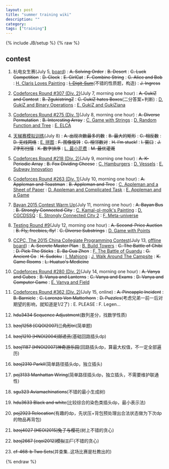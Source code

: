 ```yaml
---
layout: post
title: "summer training wiki"
description: ""
category: 
tags: ["training"]
---
```

{% include JB/setup %}
{% raw %}

## contest

1. 杭电女生赛(July 5, [board][1])
:  <del>A. Solving Order</del>
:  <del>B. Desert</del>
:  <del>C. Luck Competition</del>
:  <del>D. Clock</del>
:  <del>E. GirlCat</del>
:  <del>F. Combine String</del>
:  <del>G. Alice and Bob</del>
:  [H. Claris Loves Painting][2]
:  <del>[I. Digit-Sum][3]</del>(不错的性质题，构造)
:  <del>J. Ingress</del>

2. [Codeforces Round #307 (Div. 2)][4](July 7, morning one hour)
:  <del>A. GukiZ and Contest</del>
:  <del>B. ZgukistringZ</del>
:  <del>C. GukiZ hates Boxes</del>(二分答案+判断)
:  [D. GukiZ and Binary Operations][5]
:  [E. GukiZ and GukiZiana][6]

3. [Codeforces Round #275 (Div. 1)][7](July 8, morning one hour)
:  <del>A. Diverse Permutation</del>
:  <del>B. Interesting Array</del>
:  [C. Game with Strings][8]
:  [D. Random Function and Tree][9]
:  [E. ELCA][10]

4. [天梯赛模拟训练][11](July 8)
:  <del>A. 出现次数最多的数</del>
:  <del>B. 最大的矩形</del>
:  <del>C. 相反数</del>
:  <del>D. 无线网络</del>
:  [E. 拼图][12]
:  <del>F. 图像旋转</del>
:  <del>G. 相邻数对</del>
:  <del>H. I’m stuck!</del>
:  <del>I. 窗口</del>
:  <del>J. Z字形扫描</del>
:  <del>K. 数字排序</del>
:  [L. 最小花费][13]
:  <del>M. 最优灌溉</del>

5. [Codeforces Round #218 (Div. 2)][14](July 9, morning one hour)
:  <del>A. K-Periodic Array</del>
:  <del>B. Fox Dividing Cheese</del>
:  [C. Hamburgers][15]
:  [D. Vessels][16]
:  [E. Subway Innovation][17]

6. [Codeforces Round #263 (Div. 1)][18](July 10, morning one hour)
:  <del>A. Appleman and Toastman</del>
:  <del>B. Appleman and Tree</del>
:  [C. Appleman and a Sheet of Paper][19]
:  [D. Appleman and Complicated Task][20]
:  [E. Appleman and a Game][21]

7. [Bayan 2015 Contest Warm Up][22](July 11, morning one hour)
:   <del>A. Bayan Bus</del>
:   <del>B. Strongly Connected City</del>
:   [C. Kamal-ol-molk's Painting][23]
:   [D. CGCDSSQ][24]
:   [E. Strongly Connected City 2][25]
:   [F. Meta-universe][26]

8. [Testing Round #9][27](July 12, morning one hour)
:   <del>A. Second-Price Auction</del>
:   <del>B. Fly, freebies, fly!</del>
:   <del>C. Diverse Substrings</del>
:   [D. Game with Points][28]

9. [CCPC, The 2015 China Collegiate Programming Contest][29](July 13, [offline board][30])
:  <del>A. Secrete Master Plan</del>
:  [B. Build Towers][31]
:  <del>C. The Battle of Chibi</del>
:  <del>D. Pick The Sticks</del>
:  <del>E. Ba Gua Zhen</del>
:  [F. The Battle of Guandu][32]
:  <del>G. Ancient Go</del>
:  <del>H. Sudoku</del>
:  [I. Mahjong][33]
:  [J. Walk Around The Campsite][34]
:  <del>K. Game Rooms</del>
:  <del>L. Huatuo's Medicine</del>

10. [Codeforces Round #280 (Div. 2)][35](July 14, morning one hour)
:   <del>A. Vanya and Cubes</del>
:   <del>B. Vanya and Lanterns</del>
:   <del>C. Vanya and Exams</del>
:   <del>D. Vanya and Computer Game</del>
:   [E. Vanya and Field][36]

11. [Codeforces Round #362 (Div. 2)][36](July 15, online)
:   <del>A. Pineapple Incident</del>
:   <del>B. Barnicle</del>
:   <del>C. Lorenzo Von Matterhorn</del>
:   <del>D. Puzzles</del>(考虑兄弟一前一后对期望的影响，就知道是1/2了)
:   E. PLEASE
:   F. Legen...

1. <del>hdu3434 Sequence Adjustment</del>(数列差分，找数学性质)
2. <del>bzoj1258 [CQOI2007]三角形tri</del>(简单题)
3. <del>bzoj1210 [HNOI2004]邮递员</del>(基础回路插头dp)
4. <del>bzoj1187 [HNOI2007]神奇游乐园</del>(回路插头dp，算最大权值，不一定全部遍历)
5. <del>bzoj2310 ParkII</del>(简单路径插头dp，独立插头)
6. <del>poj3133 Manhattan Wiring</del>(简单路径插头dp，独立插头，不需要维护联通性)
7. <del>sgu323 Aviamachinations</del>(不错的最小生成树)
8. <del>hdu3633 Black and white</del>(比较综合的染色类插头dp，最小表示法)
9. <del>poj2923 Relocation</del>(有趣的dp，先状压+背包预处理出合法状态做为下次dp的物品再背包)
10. <del>bzoj4027 [HEOI2015]兔子与樱花</del>(树上不错的贪心)
11. <del>bzoj2667 [cqoi2012]模拟工厂</del>(不错的贪心)
12. <del>cf-468-b Two Sets</del>(并查集..这场比赛是杜教出的)


[1]: http://bestcoder.hdu.edu.cn/board.php#rd?sukey=3997c0719f151520f32ee4b650be1e9d6bdf8665cd7627c1916651d35e1efabf4f27d36b060e39fd6ab609c464469fa7
[2]: http://acm.hdu.edu.cn/showproblem.php?pid=5709
[3]: http://acm.hdu.edu.cn/showproblem.php?pid=5710

[4]: http://codeforces.com/contest/551
[5]: http://codeforces.com/contest/551/problem/D
[6]: http://codeforces.com/contest/551/problem/E

[7]: http://codeforces.com/contest/482
[8]: http://codeforces.com/contest/482/problem/C
[9]: http://codeforces.com/contest/482/problem/D
[10]: http://codeforces.com/contest/482/problem/E

[11]: https://njoj.org/Contest/829/
[12]: https://njoj.org/Contest/829/E/
[13]: https://njoj.org/Contest/829/L/

[14]: http://codeforces.com/contest/371
[15]: http://codeforces.com/contest/371/problem/C
[16]: http://codeforces.com/contest/371/problem/D
[17]: http://codeforces.com/contest/371/problem/E

[18]: http://codeforces.com/contest/371/problem/D
[19]: http://codeforces.com/contest/461/problem/C
[20]: http://codeforces.com/contest/461/problem/D
[21]: http://codeforces.com/contest/461/problem/E

[22]: http://codeforces.com/contest/475
[23]: http://codeforces.com/contest/475/problem/C
[24]: http://codeforces.com/contest/475/problem/D
[25]: http://codeforces.com/contest/475/problem/E
[26]: http://codeforces.com/contest/475/problem/F

[27]: http://codeforces.com/contest/386
[28]: http://codeforces.com/contest/386/problem/D

[29]: http://acm.hdu.edu.cn/search.php?field=problem&key=The+2015+China+Collegiate+Programming+Contest&source=1&searchmode=source
[30]: http://board.ccpc.io/
[31]: http://acm.hdu.edu.cn/showproblem.php?pid=5541
[32]: http://acm.hdu.edu.cn/showproblem.php?pid=5545
[33]: http://acm.hdu.edu.cn/showproblem.php?pid=5548
[34]: http://acm.hdu.edu.cn/showproblem.php?pid=5549

[35]: http://codeforces.com/contest/492
[36]: http://codeforces.com/contest/492/problem/E

{% endraw %}

